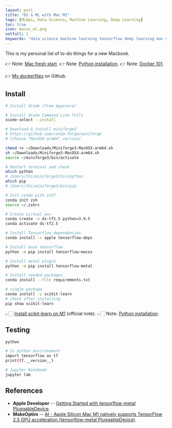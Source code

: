 ```yaml
---
layout: post
title: "DS & ML with Mac M1"
tags: [MLOps, Data Science, Machine Learning, Deep Learning]
toc: true
icon: macos_ml.png
notfull: 1
keywords: "data science machine learning tensorflow deep learning mac m1 macos apple getting start installation python pip package docker images"
---
```


This is my personal list of to-do things for a new Macbook.

👉 Note: [Mac fresh start](/fresh-install-macos/).
👉 Note: [Python installation](/python-installation/).
👉 Note: [Docker 101](/docker/).

👉 [My dockerfiles](https://github.com/dinhanhthi/my-dockerfiles/tree/master/docker-ai) on Github.

## Install

``` bash
# Install XCode (from Appstore)

# Install XCode Command Line Tolls
xcode-select --install

# Download & install miniforge3
# https://github.com/conda-forge/miniforge
# (Choose "MacOSX-arm64" version)

chmod +x ~/Downloads/Miniforge3-MacOSX-arm64.sh
sh ~/Downloads/Miniforge3-MacOSX-arm64.sh
source ~/miniforge3/bin/activate

# Restart terminal and check
which python
# /Users/thi/miniforge3/bin/python
which pip
# /Users/thi/miniforge3/bin/pip
```

``` bash
# Init conda with zsh?
conda init zsh
source ~/.zshrc
```

``` bash
# Create virtual env
conda create -n ds-tf2.5 python=3.9.5
conda activate ds-tf2.5

# Install Tensorflow dependencies
conda install -c apple tensorflow-deps

# Install base tensorflow
python -m pip install tensorflow-macos

# Install metal plugin
python -m pip install tensorflow-metal
```

``` bash
# Install needed packages
conda install --file requirements.txt

# single package
conda install -y scikit-learn
# check after installing
pip show scikit-learn
```

👉🏻 [Install scikit-learn on M1](https://scikit-learn.org/stable/install.html#installing-on-apple-silicon-m1-hardware) (official note).
👉🏻 Note: [Python installation](/python-installation/).

## Testing

``` bash
python

# In python environement
import tensorflow as tf
print(tf.__version__)
```

``` bash
# Jupyter Notebook
jupyter lab
```

## References

- **Apple Developer** -- [Getting Started with tensorflow-metal PluggableDevice](https://developer.apple.com/metal/tensorflow-plugin/).
- **MakeOptim** -- [AI - Apple Silicon Mac M1 natively supports TensorFlow 2.5 GPU acceleration (tensorflow-metal PluggableDevice)](https://makeoptim.com/en/deep-learning/tensorflow-metal).